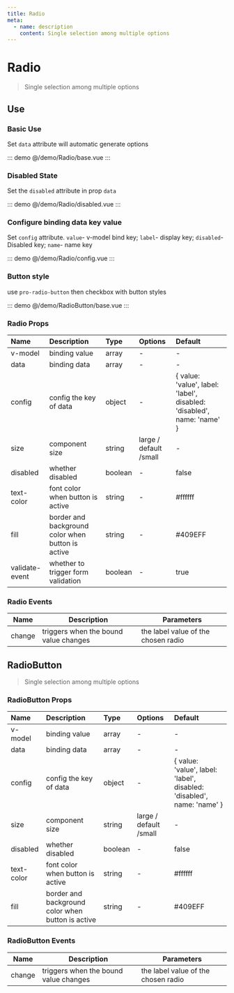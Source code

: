 ```yaml
---
title: Radio
meta:
  - name: description
    content: Single selection among multiple options
---
```


# Radio

> Single selection among multiple options

## Use

### Basic Use

Set `data` attribute will automatic generate options

::: demo
@/demo/Radio/base.vue
:::

### Disabled State

Set the `disabled` attribute in prop `data`

::: demo
@/demo/Radio/disabled.vue
:::

### Configure binding data key value

Set `config` attribute. `value`- v-model bind key; `label`- display key; `disabled`- Disabled key; `name`- name key

::: demo
@/demo/Radio/config.vue
:::

### Button style

use `pro-radio-button` then checkbox with button styles

::: demo
@/demo/RadioButton/base.vue
:::

### Radio Props

| Name           | Description                                       | Type    | Options                | Default                                                                |
| :------------- | :------------------------------------------------ | :------ | :--------------------- | :--------------------------------------------------------------------- |
| v-model        | binding value                                     | array   | -                      | -                                                                      |
| data           | binding data                                      | array   | -                      | -                                                                      |
| config         | config the key of data                            | object  | -                      | { value: 'value', label: 'label', disabled: 'disabled', name: 'name' } |
| size           | component size                                    | string  | large / default /small | -                                                                      |
| disabled       | whether disabled                                  | boolean | -                      | false                                                                  |
| text-color     | font color when button is active                  | string  | -                      | #ffffff                                                                |
| fill           | border and background color when button is active | string  | -                      | #409EFF                                                                |
| validate-event | whether to trigger form validation                | boolean | -                      | true                                                                   |

### Radio Events

| Name   | Description                           | Parameters                          |
| ------ | ------------------------------------- | ----------------------------------- |
| change | triggers when the bound value changes | the label value of the chosen radio |

## RadioButton

> Single selection among multiple options

### RadioButton Props

| Name       | Description                                       | Type    | Options                | Default                                                                |
| :--------- | :------------------------------------------------ | :------ | :--------------------- | :--------------------------------------------------------------------- |
| v-model    | binding value                                     | array   | -                      | -                                                                      |
| data       | binding data                                      | array   | -                      | -                                                                      |
| config     | config the key of data                            | object  | -                      | { value: 'value', label: 'label', disabled: 'disabled', name: 'name' } |
| size       | component size                                    | string  | large / default /small | -                                                                      |
| disabled   | whether disabled                                  | boolean | -                      | false                                                                  |
| text-color | font color when button is active                  | string  | -                      | #ffffff                                                                |
| fill       | border and background color when button is active | string  | -                      | #409EFF                                                                |

### RadioButton Events

| Name   | Description                           | Parameters                          |
| ------ | ------------------------------------- | ----------------------------------- |
| change | triggers when the bound value changes | the label value of the chosen radio |
